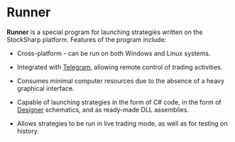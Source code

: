 # Runner

**Runner** is a special program for launching strategies written on the StockSharp platform. Features of the program include:

- Cross-platform - can be run on both Windows and Linux systems.

- Integrated with [Telegram](Telegram.md), allowing remote control of trading activities.

- Consumes minimal computer resources due to the absence of a heavy graphical interface.

- Capable of launching strategies in the form of C# code, in the form of [Designer](Designer.md) schematics, and as ready-made DLL assemblies.

- Allows strategies to be run in live trading mode, as well as for testing on history.